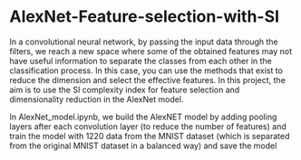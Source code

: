 # AlexNet-Feature-selection-with-SI

In a convolutional neural network, by passing the input data through the filters, we reach a new space where some of the obtained features may not have useful information to separate the classes from each other in the classification process. In this case, you can use the methods that exist to reduce the dimension and select the effective features. In this project, the aim is to use the SI complexity index for feature selection and dimensionality reduction in the AlexNet model.

In AlexNet_model.ipynb, we build the AlexNET model by adding pooling layers after each convolution layer (to reduce the number of features) and train the model with 1220 data from the MNIST dataset (which is separated from the original MNIST dataset in a balanced way) and save the model
